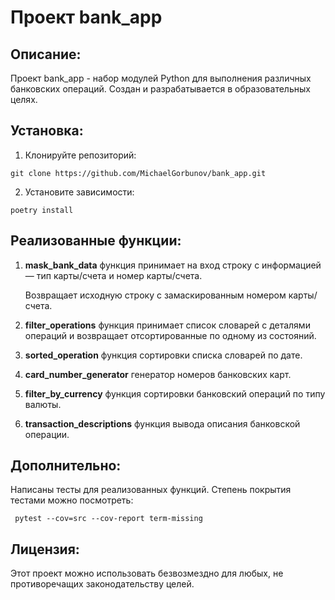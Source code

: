 # Проект bank_app

## Описание:

Проект bank_app - набор модулей Python для выполнения различных банковских операций.
Создан и разрабатывается в образовательных целях.

## Установка:

1. Клонируйте репозиторий:
```
git clone https://github.com/MichaelGorbunov/bank_app.git
```
2. Установите зависимости:
```
poetry install
```
## Реализованные функции:

1. **mask_bank_data**   функция принимает на вход строку с информацией — тип карты/счета и номер карты/счета.

    Возвращает исходную строку с замаскированным номером карты/счета.
2. **filter_operations** функция принимает список словарей с деталями операций и возвращает 
отсортированные по одному из состояний.
3. **sorted_operation** функция сортировки списка словарей по дате.
4. **card_number_generator** генератор номеров банковских карт.
5. **filter_by_currency** функция сортировки банковский операций по типу валюты.
6. **transaction_descriptions** функция вывода описания банковской операции.

## Дополнительно:
Написаны тесты для реализованных функций. Степень покрытия тестами можно посмотреть:
```
 pytest --cov=src --cov-report term-missing
```

## Лицензия:

Этот проект можно использовать безвозмездно для любых, 
не противоречащих законодательству целей.
